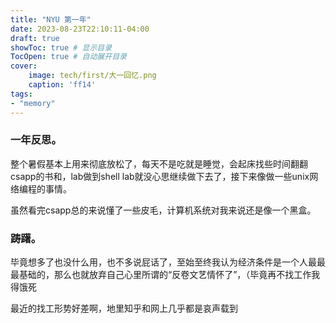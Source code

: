 ```yaml
---
title: "NYU 第一年"
date: 2023-08-23T22:10:11-04:00
draft: true 
showToc: true # 显示目录
TocOpen: true # 自动展开目录
cover:
    image: tech/first/大一回忆.png
    caption: 'ff14'
tags: 
- "memory"
---
```


### 一年反思。
整个暑假基本上用来彻底放松了，每天不是吃就是睡觉，会起床找些时间翻翻csapp的书和，lab做到shell lab就没心思继续做下去了，接下来像做一些unix网络编程的事情。

虽然看完csapp总的来说懂了一些皮毛，计算机系统对我来说还是像一个黑盒。


### 踌躇。
毕竟想多了也没什么用，也不多说屁话了，至始至终我认为经济条件是一个人最最最基础的，那么也就放弃自己心里所谓的“反卷文艺情怀了”，（毕竟再不找工作我得饿死



最近的找工形势好差啊，地里知乎和网上几乎都是哀声载到